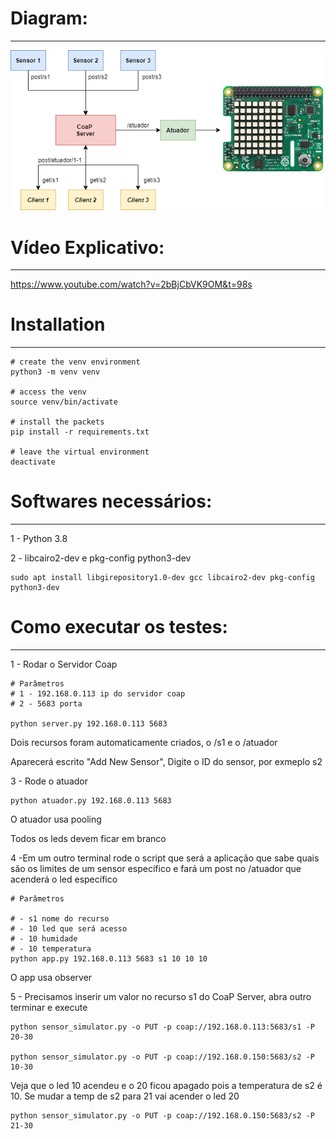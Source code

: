 # Diagram:
----------------------

![Alt text](img/v.png?raw=true "Diagram")

# Vídeo Explicativo:
----------------------

https://www.youtube.com/watch?v=2bBjCbVK9OM&t=98s


# Installation
----------------------

```shell
# create the venv environment
python3 -m venv venv

# access the venv
source venv/bin/activate

# install the packets
pip install -r requirements.txt

# leave the virtual environment
deactivate
```

# Softwares necessários:
----------------------

1 - Python 3.8

2 - libcairo2-dev e pkg-config python3-dev

```shell
sudo apt install libgirepository1.0-dev gcc libcairo2-dev pkg-config python3-dev
```

# Como executar os testes:
----------------------

1 - Rodar o Servidor Coap

```shell
# Parâmetros
# 1 - 192.168.0.113 ip do servidor coap
# 2 - 5683 porta

python server.py 192.168.0.113 5683
```

Dois recursos foram automaticamente criados, o /s1 e o /atuador

Aparecerá escrito "Add New Sensor", Digite o ID do sensor, por exmeplo s2

3 - Rode o atuador

```shell
python atuador.py 192.168.0.113 5683
```
O atuador usa pooling

Todos os leds devem ficar em branco

4 -Em um outro terminal rode o script que será a aplicação que sabe quais são os limites de um sensor específico e fará um post no /atuador que acenderá o led específico

```shell
# Parâmetros

# - s1 nome do recurso
# - 10 led que será acesso
# - 10 humidade
# - 10 temperatura
python app.py 192.168.0.113 5683 s1 10 10 10
```

O app usa observer

5 - Precisamos inserir um valor no recurso s1 do CoaP Server, abra outro terminar e execute 

```shell
python sensor_simulator.py -o PUT -p coap://192.168.0.113:5683/s1 -P 20-30

python sensor_simulator.py -o PUT -p coap://192.168.0.150:5683/s2 -P 10-30
```

Veja que o led 10 acendeu e o 20 ficou apagado pois a temperatura de s2 é 10. Se mudar a temp de s2 para 21 vai acender o led 20

```shell
python sensor_simulator.py -o PUT -p coap://192.168.0.150:5683/s2 -P 21-30
```